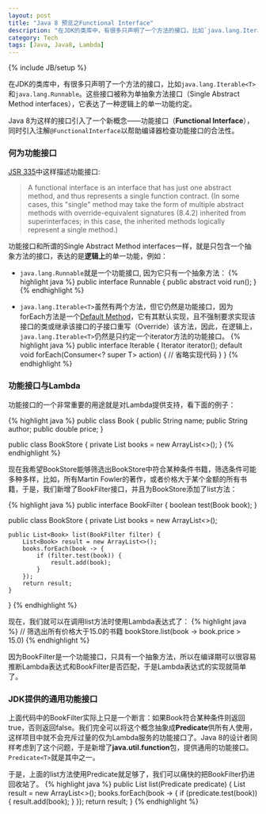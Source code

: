 ```yaml
---
layout: post
title: "Java 8 预览之Functional Interface"
description: "在JDK的类库中，有很多只声明了一个方法的接口，比如`java.lang.Iterable<T>`和`java.lang.Runnable`。这些接口被称为单抽象方法接口（Single Abstract Method interfaces），它表达了一种逻辑上的单一功能约定。"
category: Tech
tags: [Java, Java8, Lambda]
---
```

{% include JB/setup %}

在JDK的类库中，有很多只声明了一个方法的接口，比如`java.lang.Iterable<T>`和`java.lang.Runnable`。这些接口被称为单抽象方法接口（Single Abstract Method interfaces），它表达了一种逻辑上的单一功能约定。

Java 8为这样的接口引入了一个新概念——功能接口（**Functional Interface**），同时引入注解`@FunctionalInterface`以帮助编译器检查功能接口的合法性。

### 何为功能接口

[JSR 335](http://www.jcp.org/en/jsr/detail?id=335)中这样描述功能接口:
> A functional interface is an interface that has just one abstract method, and thus represents a single function contract. (In some cases, this "single" method may take the form of multiple abstract methods with override-equivalent signatures (8.4.2) inherited from superinterfaces; in this case, the inherited methods logically represent a single method.)

功能接口和所谓的Single Abstract Method interfaces一样，就是只包含一个抽象方法的接口，表达的是**逻辑上**的单一功能，例如：

* `java.lang.Runnable`就是一个功能接口, 因为它只有一个抽象方法：
{% highlight java %}
public interface Runnable {
    public abstract void run();
}
{% endhighlight %}

* `java.lang.Iterable<T>`虽然有两个方法，但它仍然是功能接口，因为forEach方法是一个[Default Method](/blog/2013/06/13/java8previewdefaultmethod/)，它有其默认实现，且不强制要求实现该接口的类或继承该接口的子接口重写（Override）该方法，因此，在逻辑上，`java.lang.Iterable<T>`仍然是只约定一个iterator方法的功能接口。
{% highlight java %}
public interface Iterable<T> {
    Iterator<T> iterator();
    default void forEach(Consumer<? super T> action) {
        // 省略实现代码
    }
}
{% endhighlight %}

### 功能接口与Lambda

功能接口的一个非常重要的用途就是对Lambda提供支持，看下面的例子：

{% highlight java %}
public class Book {
    public String name;
    public String author;
    public double price;
}

public class BookStore {
    private List<Book> books = new ArrayList<>();
}
{% endhighlight %}

现在我希望BookStore能够筛选出BookStore中符合某种条件书籍，筛选条件可能多种多样，比如，所有Martin Fowler的著作，或者价格大于某个金额的所有书籍，于是，我们新增了BookFilter接口，并且为BookStore添加了list方法：

{% highlight java %}
public interface BookFilter {
    boolean test(Book book);
}

public class BookStore {
    private List<Book> books = new ArrayList<>();

    public List<Book> list(BookFilter filter) {
        List<Book> result = new ArrayList<>();
        books.forEach(book -> {
            if (filter.test(book)) {
                result.add(book);
            }
        });
        return result;
    }
}
{% endhighlight %}

现在，我们就可以在调用list方法时使用Lambda表达式了：
{% highlight java %}
// 筛选出所有价格大于15.0的书籍
bookStore.list(book -> book.price > 15.0) 
{% endhighlight %}

因为BookFilter是一个功能接口，只具有一个抽象方法，所以在编译期可以很容易推断Lambda表达式和BookFilter是否匹配，于是Lambda表达式的实现就简单了。

### JDK提供的通用功能接口

上面代码中的BookFilter实际上只是一个断言：如果Book符合某种条件则返回true，否则返回false。我们完全可以将这个概念抽象成**Predicate**供所有人使用，这样项目中就不会充斥过量的仅为Lambda服务的功能接口了。Java 8的设计者同样考虑到了这个问题，于是新增了**java.util.function**包，提供通用的功能接口。`Predicate<T>`就是其中之一。

于是，上面的list方法使用Predicate就足够了，我们可以痛快的把BookFilter扔进回收站了。
{% highlight java %}
public List<Book> list(Predicate<Book> predicate) {
    List<Book> result = new ArrayList<>();
    books.forEach(book -> {
        if (predicate.test(book)) {
            result.add(book);
        }
    });
    return result;
}
{% endhighlight %}